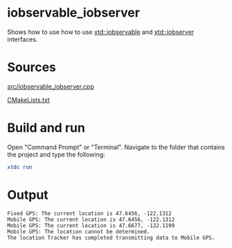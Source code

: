 # iobservable_iobserver

Shows how to use how to use [xtd::iobservable](https://gammasoft71.github.io/xtd/reference_guides/latest/classxtd_1_1iobservable.html) and [xtd::iobserver](https://gammasoft71.github.io/xtd/reference_guides/latest/classxtd_1_1iobserver.html) interfaces.

# Sources

[src/iobservable_iobserver.cpp](src/iobservable_iobserver.cpp)

[CMakeLists.txt](CMakeLists.txt)

# Build and run

Open "Command Prompt" or "Terminal". Navigate to the folder that contains the project and type the following:

```cmake
xtdc run
```

# Output

```
Fixed GPS: The current location is 47.6456, -122.1312
Mobile GPS: The current location is 47.6456, -122.1312
Mobile GPS: The current location is 47.6677, -122.1199
Mobile GPS: The location cannot be determined.
The location Tracker has completed transmitting data to Mobile GPS.
```
